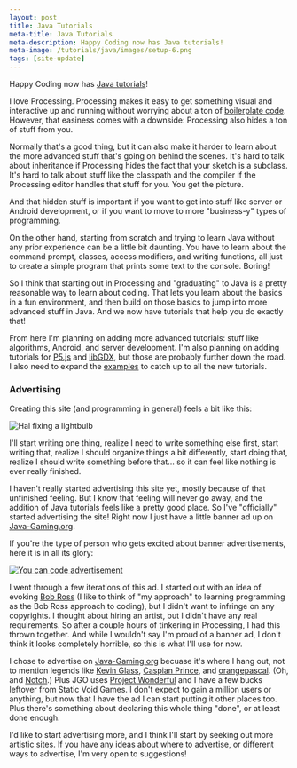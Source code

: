 ```yaml
---
layout: post
title: Java Tutorials
meta-title: Java Tutorials
meta-description: Happy Coding now has Java tutorials!
meta-image: /tutorials/java/images/setup-6.png
tags: [site-update]
---
```


Happy Coding now has [Java tutorials](/tutorials/java)!

I love Processing. Processing makes it easy to get something visual and interactive up and running without worrying about a ton of [boilerplate code](https://en.wikipedia.org/wiki/Boilerplate_code). However, that easiness comes with a downside: Processing also hides a ton of stuff from you.

Normally that's a good thing, but it can also make it harder to learn about the more advanced stuff that's going on behind the scenes. It's hard to talk about inheritance if Processing hides the fact that your sketch is a subclass. It's hard to talk about stuff like the classpath and the compiler if the Processing editor handles that stuff for you. You get the picture.

And that hidden stuff is important if you want to get into stuff like server or Android development, or if you want to move to more "business-y" types of programming.

On the other hand, starting from scratch and trying to learn Java without any prior experience can be a little bit daunting. You have to learn about the command prompt, classes, access modifiers, and writing functions, all just to create a simple program that prints some text to the console. Boring!

So I think that starting out in Processing and "graduating" to Java is a pretty reasonable way to learn about coding. That lets you learn about the basics in a fun environment, and then build on those basics to jump into more advanced stuff in Java. And we now have tutorials that help you do exactly that!

From here I'm planning on adding more advanced tutorials: stuff like algorithms, Android, and server development. I'm also planning on adding tutorials for [P5.js](https://p5js.org/) and [libGDX](https://libgdx.badlogicgames.com/), but those are probably further down the road. I also need to expand the [examples](/examples) to catch up to all the new tutorials.

### Advertising

Creating this site (and programming in general) feels a bit like this:

![Hal fixing a lightbulb](http://i.imgur.com/rQIb4Vw.gif)

I'll start writing one thing, realize I need to write something else first, start writing that, realize I should organize things a bit differently, start doing that, realize I should write something before that... so it can feel like nothing is ever really finished.

I haven't really started advertising this site yet, mostly because of that unfinished feeling. But I know that feeling will never go away, and the addition of Java tutorials feels like a pretty good place. So I've "officially" started advertising the site! Right now I just have a little banner ad up on [Java-Gaming.org](http://www.java-gaming.org/).

If you're the type of person who gets excited about banner advertisements, here it is in all its glory:

[![You can code advertisement](/blog/images/java-tutorials/you-can-code-ad-repeating-1.gif)](/)

I went through a few iterations of this ad. I started out with an idea of evoking [Bob Ross](https://en.wikipedia.org/wiki/Bob_Ross) (I like to think of "my approach" to learning programming as the Bob Ross approach to coding), but I didn't want to infringe on any copyrights. I thought about hiring an artist, but I didn't have any real requirements. So after a couple hours of tinkering in Processing, I had this thrown together. And while I wouldn't say I'm proud of a banner ad, I don't think it looks completely horrible, so this is what I'll use for now.

I chose to advertise on [Java-Gaming.org](http://www.java-gaming.org/) becuase it's where I hang out, not to mention legends like [Kevin Glass](http://www.cokeandcode.com/main/), [Caspian Prince](http://www.puppygames.net/), and [orangepascal](http://www.orangepixel.net/). (Oh, and [Notch](http://www.java-gaming.org/index.php?action=profile;u=3168).) Plus JGO uses [Project Wonderful](https://www.projectwonderful.com/) and I have a few bucks leftover from Static Void Games. I don't expect to gain a million users or anything, but now that I have the ad I can start putting it other places too. Plus there's something about declaring this whole thing "done", or at least done enough.

I'd like to start advertising more, and I think I'll start by seeking out more artistic sites. If you have any ideas about where to advertise, or different ways to advertise, I'm very open to suggestions!